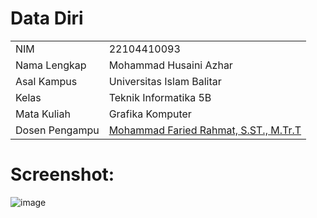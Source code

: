 # Data Diri

|  |  |
|--|--|
| NIM | 22104410093 |
| Nama Lengkap | Mohammad Husaini Azhar |
| Asal Kampus | Universitas Islam Balitar |
| Kelas | Teknik Informatika 5B |
| Mata Kuliah | Grafika Komputer |
| Dosen Pengampu | [Mohammad Faried Rahmat, S.ST., M.Tr.T](https://github.com/fariedrahmat) |

# Screenshot:
![image](https://github.com/user-attachments/assets/6e3fff05-f28f-4834-ab55-eb785adc5222)
